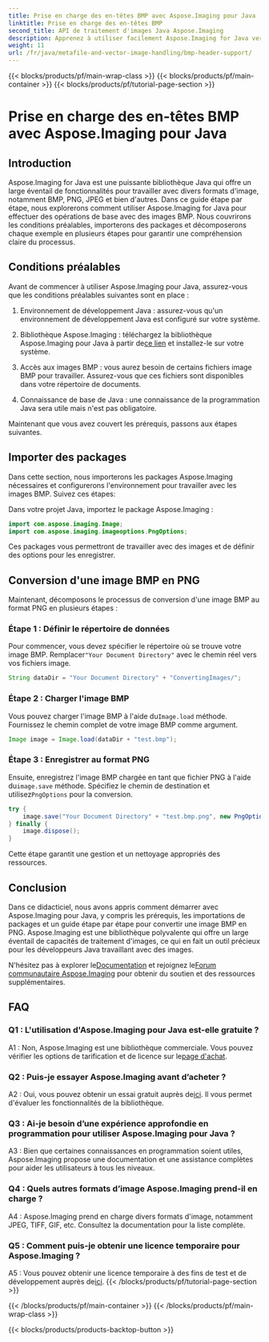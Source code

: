 ```yaml
---
title: Prise en charge des en-têtes BMP avec Aspose.Imaging pour Java
linktitle: Prise en charge des en-têtes BMP
second_title: API de traitement d'images Java Aspose.Imaging
description: Apprenez à utiliser facilement Aspose.Imaging for Java vers l'en-tête BMP. Importez des packages, chargez des images et enregistrez-les dans différents formats, étape par étape.
weight: 11
url: /fr/java/metafile-and-vector-image-handling/bmp-header-support/
---
```


{{< blocks/products/pf/main-wrap-class >}}
{{< blocks/products/pf/main-container >}}
{{< blocks/products/pf/tutorial-page-section >}}

# Prise en charge des en-têtes BMP avec Aspose.Imaging pour Java

## Introduction

Aspose.Imaging for Java est une puissante bibliothèque Java qui offre un large éventail de fonctionnalités pour travailler avec divers formats d'image, notamment BMP, PNG, JPEG et bien d'autres. Dans ce guide étape par étape, nous explorerons comment utiliser Aspose.Imaging for Java pour effectuer des opérations de base avec des images BMP. Nous couvrirons les conditions préalables, importerons des packages et décomposerons chaque exemple en plusieurs étapes pour garantir une compréhension claire du processus.

## Conditions préalables

Avant de commencer à utiliser Aspose.Imaging pour Java, assurez-vous que les conditions préalables suivantes sont en place :

1. Environnement de développement Java : assurez-vous qu'un environnement de développement Java est configuré sur votre système.

2.  Bibliothèque Aspose.Imaging : téléchargez la bibliothèque Aspose.Imaging pour Java à partir de[ce lien](https://releases.aspose.com/imaging/java/) et installez-le sur votre système.

3. Accès aux images BMP : vous aurez besoin de certains fichiers image BMP pour travailler. Assurez-vous que ces fichiers sont disponibles dans votre répertoire de documents.

4. Connaissance de base de Java : une connaissance de la programmation Java sera utile mais n'est pas obligatoire.

Maintenant que vous avez couvert les prérequis, passons aux étapes suivantes.

## Importer des packages

Dans cette section, nous importerons les packages Aspose.Imaging nécessaires et configurerons l'environnement pour travailler avec les images BMP. Suivez ces étapes:

Dans votre projet Java, importez le package Aspose.Imaging :

```java
import com.aspose.imaging.Image;
import com.aspose.imaging.imageoptions.PngOptions;
```

Ces packages vous permettront de travailler avec des images et de définir des options pour les enregistrer.

## Conversion d'une image BMP en PNG

Maintenant, décomposons le processus de conversion d'une image BMP au format PNG en plusieurs étapes :

### Étape 1 : Définir le répertoire de données

 Pour commencer, vous devez spécifier le répertoire où se trouve votre image BMP. Remplacer`"Your Document Directory"` avec le chemin réel vers vos fichiers image.

```java
String dataDir = "Your Document Directory" + "ConvertingImages/";
```

### Étape 2 : Charger l'image BMP

Vous pouvez charger l'image BMP à l'aide du`Image.load` méthode. Fournissez le chemin complet de votre image BMP comme argument.

```java
Image image = Image.load(dataDir + "test.bmp");
```

### Étape 3 : Enregistrer au format PNG

 Ensuite, enregistrez l'image BMP chargée en tant que fichier PNG à l'aide du`image.save` méthode. Spécifiez le chemin de destination et utilisez`PngOptions` pour la conversion.

```java
try {
    image.save("Your Document Directory" + "test.bmp.png", new PngOptions());
} finally {
    image.dispose();
}
```

Cette étape garantit une gestion et un nettoyage appropriés des ressources.

## Conclusion

Dans ce didacticiel, nous avons appris comment démarrer avec Aspose.Imaging pour Java, y compris les prérequis, les importations de packages et un guide étape par étape pour convertir une image BMP en PNG. Aspose.Imaging est une bibliothèque polyvalente qui offre un large éventail de capacités de traitement d'images, ce qui en fait un outil précieux pour les développeurs Java travaillant avec des images.

 N'hésitez pas à explorer le[Documentation](https://reference.aspose.com/imaging/java/) et rejoignez le[Forum communautaire Aspose.Imaging](https://forum.aspose.com/) pour obtenir du soutien et des ressources supplémentaires.

## FAQ

### Q1 : L'utilisation d'Aspose.Imaging pour Java est-elle gratuite ?

 A1 : Non, Aspose.Imaging est une bibliothèque commerciale. Vous pouvez vérifier les options de tarification et de licence sur le[page d'achat](https://purchase.aspose.com/buy).

### Q2 : Puis-je essayer Aspose.Imaging avant d’acheter ?

A2 : Oui, vous pouvez obtenir un essai gratuit auprès de[ici](https://releases.aspose.com/). Il vous permet d'évaluer les fonctionnalités de la bibliothèque.

### Q3 : Ai-je besoin d’une expérience approfondie en programmation pour utiliser Aspose.Imaging pour Java ?

A3 : Bien que certaines connaissances en programmation soient utiles, Aspose.Imaging propose une documentation et une assistance complètes pour aider les utilisateurs à tous les niveaux.

### Q4 : Quels autres formats d’image Aspose.Imaging prend-il en charge ?

A4 : Aspose.Imaging prend en charge divers formats d'image, notamment JPEG, TIFF, GIF, etc. Consultez la documentation pour la liste complète.

### Q5 : Comment puis-je obtenir une licence temporaire pour Aspose.Imaging ?

 A5 : Vous pouvez obtenir une licence temporaire à des fins de test et de développement auprès de[ici](https://purchase.aspose.com/temporary-license/).
{{< /blocks/products/pf/tutorial-page-section >}}

{{< /blocks/products/pf/main-container >}}
{{< /blocks/products/pf/main-wrap-class >}}

{{< blocks/products/products-backtop-button >}}
